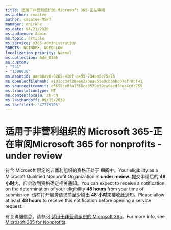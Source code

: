 ```yaml
---
title: 适用于非营利组织的 Microsoft 365-正在审阅
ms.author: cmcatee
author: cmcatee-MSFT
manager: mnirkhe
ms.date: 04/21/2020
ms.audience: Admin
ms.topic: article
ms.service: o365-administration
ROBOTS: NOINDEX, NOFOLLOW
localization_priority: Normal
ms.collection: Adm_O365
ms.custom:
- "341"
- "1500010"
ms.assetid: aaeb8a90-8265-410f-a495-734ae5e75a76
ms.openlocfilehash: e101cc34f28eee2abeae55e0cb5abc078f78bf41
ms.sourcegitcommit: c6692ce0fa1358ec3529e59ca0ecdfdea4cdc759
ms.translationtype: MT
ms.contentlocale: zh-CN
ms.lasthandoff: 09/15/2020
ms.locfileid: "47779725"
---
```

# <a name="microsoft-365-for-nonprofits---under-review"></a><span data-ttu-id="ff241-102">适用于非营利组织的 Microsoft 365-正在审阅</span><span class="sxs-lookup"><span data-stu-id="ff241-102">Microsoft 365 for nonprofits - under review</span></span>

<span data-ttu-id="ff241-103">符合 Microsoft 限定的非赢利组织的资格正处于 **审阅**中。</span><span class="sxs-lookup"><span data-stu-id="ff241-103">Your eligibility as a Microsoft Qualified Nonprofit Organization is **under review**.</span></span> <span data-ttu-id="ff241-104">提交申请后的 **48 小时**内，应会收到资格确定相关通知。</span><span class="sxs-lookup"><span data-stu-id="ff241-104">You can expect to receive a notification on the determination of your eligibility **48 hours** from your time of submission.</span></span> <span data-ttu-id="ff241-105">请在打开服务请求前至少腾出 **48 小时**来接收此通知。</span><span class="sxs-lookup"><span data-stu-id="ff241-105">Please allow at least **48 hours** to receive this notification before opening a service request.</span></span> 

<span data-ttu-id="ff241-106">有关详细信息，请参阅 [适用于非营利组织的 Microsoft 365](https://www.microsoft.com/nonprofits/microsoft-365)。</span><span class="sxs-lookup"><span data-stu-id="ff241-106">For more info, see [Microsoft 365 for Nonprofits](https://www.microsoft.com/nonprofits/microsoft-365).</span></span> 
